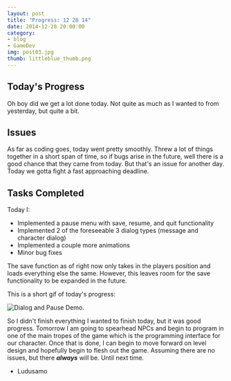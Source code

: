 ```yaml
---
layout: post
title: "Progress: 12 28 14"
date: 2014-12-28 20:00:00
category: 
- blog
- GameDev 
img: post03.jpg
thumb: littleblue_thumb.png
---
```


## Today's Progress
Oh boy did we get a lot done today. Not quite as much as I wanted to from yesterday, but quite a bit.
<!--more-->

## Issues
As far as coding goes, today went pretty smoothly. Threw a lot of things together in a short span of time, so if bugs arise in the future, well there is a good chance that they came from today. But that's an issue for another day. Today we gotta fight a fast approaching deadline.

## Tasks Completed
Today I:

- Implemented a pause menu with save, resume, and quit functionality
- Implemented 2 of the foreseeable 3 dialog types (message and character dialog)
- Implemented a couple more animations
- Minor bug fixes

The save function as of right now only takes in the players position and loads everything else the same. However, this leaves room for the save functionality to be expanded in the future.

This is a short gif of today's progress:

![Dialog and Pause Demo.](http://i.imgur.com/o002bEH.gif)

So I didn't finish everything I wanted to finish today, but it was good progress. Tomorrow I am going to spearhead NPCs and begin to program in one of the main tropes of the game which is the programming interface for our character. Once that is done, I can begin to move forward on level design and hopefully begin to flesh out the game. Assuming there are no issues, but there **_always_** will be. Until next time.

- Ludusamo
